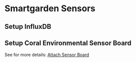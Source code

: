 # Smartgarden Sensors

## Setup InfluxDB

## Setup Coral Environmental Sensor Board

See for more details: [Attach Sensor Board](https://coral.ai/docs/enviro-board/get-started/#1-attach-the-sensor-board)
